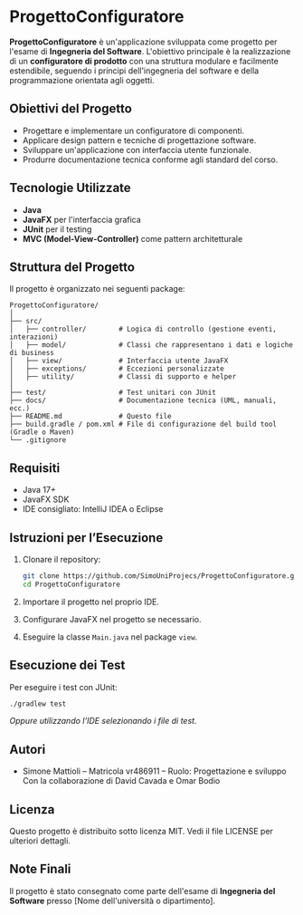 
# ProgettoConfiguratore

**ProgettoConfiguratore** è un'applicazione sviluppata come progetto per l'esame di **Ingegneria del Software**. L'obiettivo principale è la realizzazione di un **configuratore di prodotto** con una struttura modulare e facilmente estendibile, seguendo i principi dell'ingegneria del software e della programmazione orientata agli oggetti.

## Obiettivi del Progetto

- Progettare e implementare un configuratore di componenti.
- Applicare design pattern e tecniche di progettazione software.
- Sviluppare un'applicazione con interfaccia utente funzionale.
- Produrre documentazione tecnica conforme agli standard del corso.

## Tecnologie Utilizzate

- **Java**
- **JavaFX** per l'interfaccia grafica
- **JUnit** per il testing
- **MVC (Model-View-Controller)** come pattern architetturale

## Struttura del Progetto

Il progetto è organizzato nei seguenti package:

```
ProgettoConfiguratore/
│
├── src/
│   ├── controller/        # Logica di controllo (gestione eventi, interazioni)
│   ├── model/             # Classi che rappresentano i dati e logiche di business
│   ├── view/              # Interfaccia utente JavaFX
│   ├── exceptions/        # Eccezioni personalizzate
│   ├── utility/           # Classi di supporto e helper
│
├── test/                  # Test unitari con JUnit
├── docs/                  # Documentazione tecnica (UML, manuali, ecc.)
├── README.md              # Questo file
├── build.gradle / pom.xml # File di configurazione del build tool (Gradle o Maven)
└── .gitignore
```

## Requisiti

- Java 17+
- JavaFX SDK
- IDE consigliato: IntelliJ IDEA o Eclipse

## Istruzioni per l’Esecuzione

1. Clonare il repository:
    ```bash
    git clone https://github.com/SimoUniProjecs/ProgettoConfiguratore.git
    cd ProgettoConfiguratore
    ```

2. Importare il progetto nel proprio IDE.

3. Configurare JavaFX nel progetto se necessario.

4. Eseguire la classe `Main.java` nel package `view`.

## Esecuzione dei Test

Per eseguire i test con JUnit:

```bash
./gradlew test
```
_Oppure utilizzando l’IDE selezionando i file di test._

## Autori

- Simone Mattioli – Matricola vr486911 – Ruolo: Progettazione e sviluppo Con la collaborazione di David Cavada e Omar Bodio

## Licenza

Questo progetto è distribuito sotto licenza MIT. Vedi il file LICENSE per ulteriori dettagli.

## Note Finali

Il progetto è stato consegnato come parte dell'esame di **Ingegneria del Software** presso [Nome dell'università o dipartimento].

